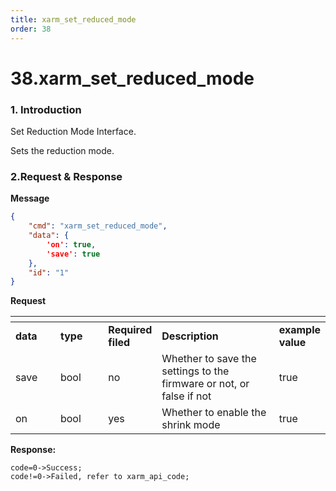 ```yaml
---
title: xarm_set_reduced_mode
order: 38
---
```

# 38.xarm\_set\_reduced\_mode

### 1. Introduction
Set Reduction Mode Interface.

Sets the reduction mode.
 







###  2.Request & Response

**Message**




```json
{
    "cmd": "xarm_set_reduced_mode",
    "data": {
        'on': true, 
        'save': true
    },
    "id": "1"
}
```     
**Request**







<table data-header-hidden><thead><tr><th width="89"></th><th width="100"></th><th width="65"></th><th width="300"></th><th></th></tr></thead><tbody><tr><td><strong>data</strong></td><td><strong>type</strong></td><td><strong>Required filed</strong></td><td><strong>Description</strong></td><td><strong>example value</strong></td></tr><tr><td>save</td><td>bool</td><td>no</td><td>Whether to save the settings to the firmware or not, or false if not</td><td>true</td></tr><tr><td>on</td><td>bool</td><td>yes</td><td>Whether to enable the shrink mode</td><td>true</td></tr></tbody></table>





**Response:**     



```
code=0->Success;
code!=0->Failed, refer to xarm_api_code;
```












